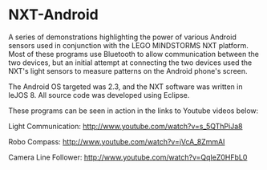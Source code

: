 NXT-Android
===========
A series of demonstrations highlighting the power of various Android sensors used in conjunction with the LEGO MINDSTORMS NXT platform.  Most of these programs use Bluetooth to allow communication between the two devices, but an initial attempt at connecting the two devices used the NXT's light sensors to measure patterns on the Android phone's screen.

The Android OS targeted was 2.3, and the NXT software was written in leJOS 8.  All source code was developed using Eclipse.

These programs can be seen in action in the links to Youtube videos below:

Light Communication:
http://www.youtube.com/watch?v=s_5QThPiJa8

Robo Compass:
http://www.youtube.com/watch?v=jVcA_8ZmmAI

Camera Line Follower:
http://www.youtube.com/watch?v=QqIeZ0HFbL0
